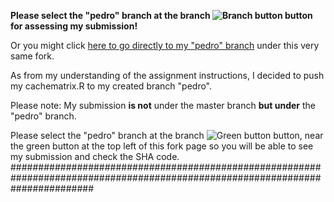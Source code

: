 **Please select the "pedro" branch at the branch ![Branch button](https://confluence.atlassian.com/download/attachments/304578655/branch_12.png?version=3&modificationDate=1400595268047&api=v2) button for assessing my submission!**

Or you might click [here to go directly to my "pedro" branch](https://github.com/pedrokarneiro/ProgrammingAssignment2/tree/pedro) under this very same fork.

As from my understanding of the assignment instructions, I decided to push my cachematrix.R to my created branch "pedro".

Please note: My submission **is not** under the master branch **but under** the "pedro" branch.

Please select the "pedro" branch at the branch ![Green button](https://confluence.atlassian.com/download/attachments/304578655/branch_12.png?version=3&modificationDate=1400595268047&api=v2) button, near the green button at the top left of this fork page so you will be able to see my submission and check the SHA code.
###############################################################################################################################



